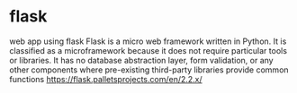# flask
web app using flask
Flask is a micro web framework written in Python. It is classified as a microframework because it does not require particular tools or libraries. It has no database abstraction layer, form validation, or any other components where pre-existing third-party libraries provide common functions
https://flask.palletsprojects.com/en/2.2.x/
